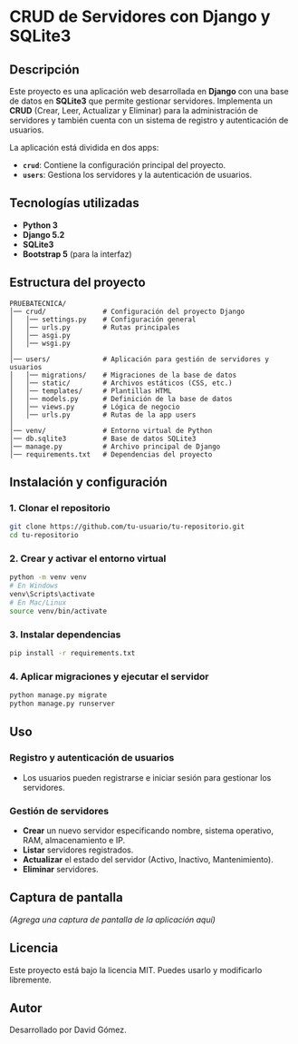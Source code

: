 # CRUD de Servidores con Django y SQLite3

## Descripción
Este proyecto es una aplicación web desarrollada en **Django** con una base de datos en **SQLite3** que permite gestionar servidores. Implementa un **CRUD** (Crear, Leer, Actualizar y Eliminar) para la administración de servidores y también cuenta con un sistema de registro y autenticación de usuarios.

La aplicación está dividida en dos apps:
- **`crud`**: Contiene la configuración principal del proyecto.
- **`users`**: Gestiona los servidores y la autenticación de usuarios.

## Tecnologías utilizadas
- **Python 3**
- **Django 5.2**
- **SQLite3**
- **Bootstrap 5** (para la interfaz)

## Estructura del proyecto
```
PRUEBATECNICA/
│── crud/              # Configuración del proyecto Django
│   │── settings.py    # Configuración general
│   │── urls.py        # Rutas principales
│   │── asgi.py        
│   │── wsgi.py        
│
│── users/             # Aplicación para gestión de servidores y usuarios
│   │── migrations/    # Migraciones de la base de datos
│   │── static/        # Archivos estáticos (CSS, etc.)
│   │── templates/     # Plantillas HTML
│   │── models.py      # Definición de la base de datos
│   │── views.py       # Lógica de negocio
│   │── urls.py        # Rutas de la app users
│
│── venv/              # Entorno virtual de Python
│── db.sqlite3         # Base de datos SQLite3
│── manage.py          # Archivo principal de Django
│── requirements.txt   # Dependencias del proyecto
```

## Instalación y configuración
### 1. Clonar el repositorio
```bash
git clone https://github.com/tu-usuario/tu-repositorio.git
cd tu-repositorio
```

### 2. Crear y activar el entorno virtual
```bash
python -m venv venv
# En Windows
venv\Scripts\activate
# En Mac/Linux
source venv/bin/activate
```

### 3. Instalar dependencias
```bash
pip install -r requirements.txt
```

### 4. Aplicar migraciones y ejecutar el servidor
```bash
python manage.py migrate
python manage.py runserver
```

## Uso
### Registro y autenticación de usuarios
- Los usuarios pueden registrarse e iniciar sesión para gestionar los servidores.

### Gestión de servidores
- **Crear** un nuevo servidor especificando nombre, sistema operativo, RAM, almacenamiento e IP.
- **Listar** servidores registrados.
- **Actualizar** el estado del servidor (Activo, Inactivo, Mantenimiento).
- **Eliminar** servidores.

## Captura de pantalla
*(Agrega una captura de pantalla de la aplicación aquí)*

## Licencia
Este proyecto está bajo la licencia MIT. Puedes usarlo y modificarlo libremente.

## Autor
Desarrollado por David Gómez.


